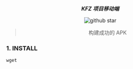 <div align="center">

***KFZ 项目移动端***

![github star](https://img.shields.io/badge/tattoo1880-v_1.0-blue)

> 构建成功的 APK
</div>


### 1. INSTALL
```shell
wget 
```
